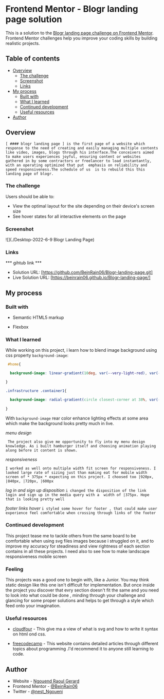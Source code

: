 # Frontend Mentor - Blogr landing page solution

This is a solution to the [Blogr landing page challenge on Frontend Mentor](https://www.frontendmentor.io/challenges/blogr-landing-page-EX2RLAApP). Frontend Mentor challenges help you improve your coding skills by building realistic projects. 

## Table of contents

- [Overview](#overview)
  - [The challenge](#the-challenge)
  - [Screenshot](#screenshot)
  - [Links](#links)
- [My process](#my-process)
  - [Built with](#built-with)
  - [What I learned](#what-i-learned)
  - [Continued development](#continued-development)
  - [Useful resources](#useful-resources)
- [Author](#author)


## Overview

``` [ #### blogr landing page ] is the first page of a website which response to the need of creating and easily managing multiple contents like video, images, blogs through his interface.The conceivers aimed to make users experiences joyful, ensuring content or websites gathered in by some contractors or freelancer to load instantantly, with an operating optimized that put  emphasis on reliability and speed responsiveness.The schedule of us  is to rebuild this this landing page of blogr. ```

### The challenge

Users should be able to:

- View the optimal layout for the site depending on their device's screen size
- See hover states for all interactive elements on the page

### Screenshot


![](./Desktop-2022-6-9 Blogr Landing Page)

### Links

*** gihtub link ***
- Solution URL: [https://github.com/BeinRain06/Blogr-landing-page.git]
- Live Solution URL: [https://beinrain06.github.io/Blogr-landing-page/]

## My process

### Built with

- Semantic HTML5 markup

- Flexbox



### What I learned

While working on this project, i learn how to blend image background using css property `background-image`:

```css
 #home{

  background-image: linear-gradient(10deg, var(--very-light-red), var(--light-red));

}

.infrastructure .container1{

  background-image: radial-gradient(circle closest-corner at 38%, var(--dark-desatured-blue), var(--dark-blue));
  
}
```

With `background-image` rear color enhance lighting effects at some area which make the background looks pretty much in live. 

*menu design*

``` The project also give me opportunity to fly into my menu design knowledge. As i built hamburger itself and choosing animation playing along before it content is shown.```

*responsiveness*

```I worked as well onto multiple width fit screen for responsiveness. I looked large rate of sizing just than making eat for mobile width screen of * 375px * expecting on this project. I choosed too |920px, |840px, |720px, |600px ```

*log in and sign up disposition*
``` i changed the disposition of the link login and sign up in the media query with a  width of |375px. Hope that is looking pretty well ```

*footer links hover*
``` i styled some hover for footer , that could make user experience feel comfortable when crossing through links of the footer ```



### Continued development
This project tease me to tackle others from the same board to be comfortable when using svg files images because i struggled on it, and to improve my accuracy for steadiness and view rightness of each section contains in all these projects.
I need also to see how to make landscape responsiveness mobile screen


### Feeling
This projects was a good one to begin with, like a Junior. You may think static design like this one isn't difficult for implementation. But once inside the project you discover that evry section doesn't fit the same and you need to look into what could be done , minding through your challenge and glancing for some proper solutions and helps to get through a style  which feed onto your imagination.   

### Useful resources

- [cloudfour](https://cloudfour.com/thinks/media-queries-in-svg-images/) - This give ma a view of what is svg and how to write it syntax on html ond css. 

- [freecodecamp](https://www.google.com/amp/s/www.freecodecamp.org/news/use-svg-images-in-css-html/amp/) - This website contains detailed articles through different topics about programming .I'd recommend it to anyone still learning to code.


## Author

- Website - [Ngouend Raoul Gerard](https://github.com/BeinRain06)
- Frontend Mentor - [@BeinRain06](https://www.frontendmentor.io/profile/yourusername)
- Twitter - [@nest_Ngoueni](https://www.twitter.com/@nest_Ngoueni)




